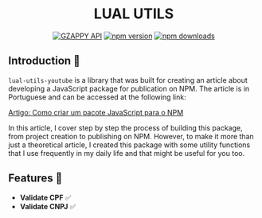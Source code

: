 <div align="center">
    <h1>LUAL UTILS</h1>
    <a href="https://gzappy.com"><img src="https://img.shields.io/badge/LUAL-UTILS-blue" alt="GZAPPY API" /></a>
    <a href="https://www.npmjs.com/package/lual-utils-youtube"><img src="https://img.shields.io/npm/v/lual-utils-youtube?maxAge=3600" alt="npm version" /></a>
    <a href="https://www.npmjs.com/package/lual-utils-youtube"><img src="https://img.shields.io/npm/dt/lual-utils-youtube?maxAge=3600" alt="npm downloads" /></a>
</div>

## Introduction 📖

`lual-utils-youtube` is a library that was built for creating an article about developing a JavaScript package for publication on NPM. The article is in Portuguese and can be accessed at the following link:

[Artigo: Como criar um pacote JavaScript para o NPM
](https://blog.gzappy.com/blog/2024/07/como-criar-um-pacote-javascript-para-o-npm)

In this article, I cover step by step the process of building this package, from project creation to publishing on NPM. However, to make it more than just a theoretical article, I created this package with some utility functions that I use frequently in my daily life and that might be useful for you too.

## Features 🚀

- **Validate CPF** ✅
- **Validate CNPJ** ✅
